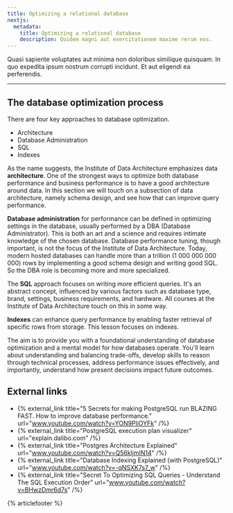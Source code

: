 ```yaml
---
title: Optimizing a relational database
nextjs:
  metadata:
    title: Optimizing a relational database
    description: Quidem magni aut exercitationem maxime rerum eos.
---
```


Quasi sapiente voluptates aut minima non doloribus similique quisquam. In quo expedita ipsum nostrum corrupti incidunt. Et aut eligendi ea perferendis.

---

## The database optimization process

There are four key approaches to database optimization.

- Architecture
- Database Administration
- SQL
- Indexes

As the name suggests, the Institute of Data Architecture emphasizes data **architecture**. One of the strongest ways to optimize both database performance and business performance is to have a good architecture around data. In this section we will touch on a subsection of data architecture, namely schema design, and see how that can improve query performance.

**Database administration** for performance can be defined in optimizing settings in the database, usually performed by a DBA (Database Administrator). This is both an art and a science and requires intimate knowledge of the chosen database. Database performance tuning, though important, is not the focus of the Institute of Data Architecture. Today, modern hosted databases can handle more than a trillion (1 000 000 000 000) rows by implementing a good schema design and writing good SQL. So the DBA role is becoming more and more specialized.

The **SQL** approach focuses on writing more efficient queries. It's an abstract concept, influenced by various factors such as database type, brand, settings, business requirements, and hardware. All courses at the Institute of Data Architecture touch on this in some way.

**Indexes** can enhance query performance by enabling faster retrieval of specific rows from storage. This lesson focuses on indexes.

The aim is to provide you with a foundational understanding of database optimization and a mental model for how databases operate. You'll learn about understanding and balancing trade-offs, develop skills to reason through technical processes, address performance issues effectively, and importantly, understand how present decisions impact future outcomes.

## External links

- {% external_link title="5 Secrets for making PostgreSQL run BLAZING FAST. How to improve database performance." url="www.youtube.com/watch?v=YON9PliOYFk" /%}
- {% external_link title="PostgreSQL execution plan visualizer" url="explain.dalibo.com" /%}
- {% external_link title="Postgres Architecture Explained" url="www.youtube.com/watch?v=Q56kljmIN14" /%}
- {% external_link title="Database Indexing Explained (with PostgreSQL)" url="www.youtube.com/watch?v=-qNSXK7s7_w" /%}
- {% external_link title="Secret To Optimizing SQL Queries - Understand The SQL Execution Order" url="www.youtube.com/watch?v=BHwzDmr6d7s" /%}

{% articlefooter %}
